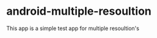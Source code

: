 android-multiple-resoultion
===========================

This app is a simple test app for multiple resoultion's